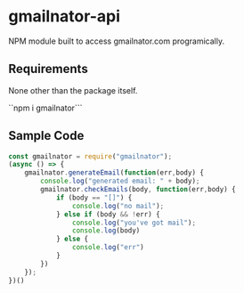 # gmailnator-api
NPM module built to access gmailnator.com programically.

## Requirements
None other than the package itself.

``npm i gmailnator```

## Sample Code
```js
const gmailnator = require("gmailnator");
(async () => {
	gmailnator.generateEmail(function(err,body) {
		console.log("generated email: " + body);
		gmailnator.checkEmails(body, function(err,body) {
			if (body == "[]") {
				console.log("no mail");
			} else if (body && !err) {
				console.log("you've got mail");
				console.log(body)
			} else {
				console.log("err")
			}
		})
	});
})()
```